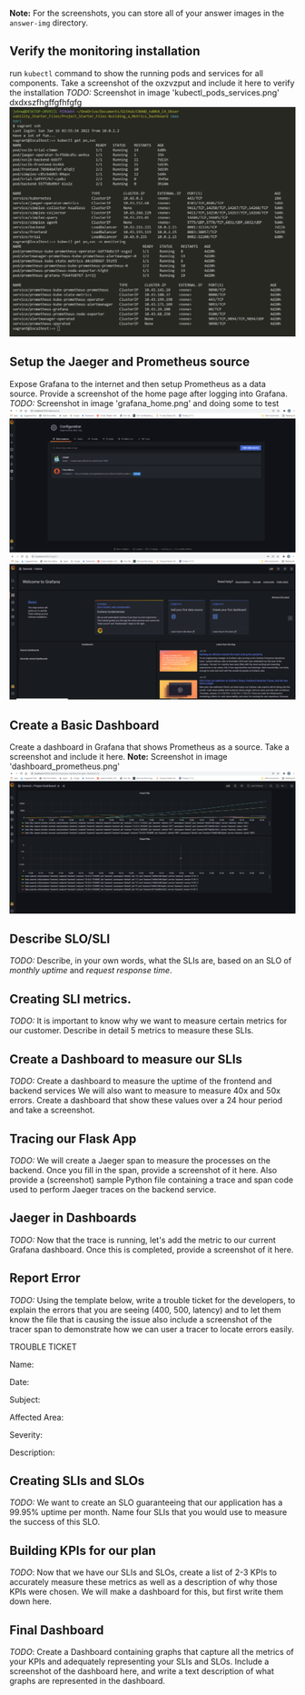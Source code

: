 **Note:** For the screenshots, you can store all of your answer images in the `answer-img` directory.

## Verify the monitoring installation

run `kubectl` command to show the running pods and services for all components. Take a screenshot of the oxzvzput and include it here to verify the installation
*TODO:* Screenshot in image 'kubectl_pods_services.png' dxdxszfhgffgfhfgfg    ![defaultns](https://github.com/jdubya747/CNAND_nd064_C4_Observability_Starter_Files/blob/master/Project_Starter_Files-Building_a_Metrics_Dashboard/answer-img/kubectl_pods_services.png)

## Setup the Jaeger and Prometheus source
Expose Grafana to the internet and then setup Prometheus as a data source. Provide a screenshot of the home page after logging into Grafana.
*TODO:* Screenshot in image 'grafana_home.png' and doing some to test
![defaultns](https://github.com/jdubya747/CNAND_nd064_C4_Observability_Starter_Files/blob/master/Project_Starter_Files-Building_a_Metrics_Dashboard/answer-img/grafana_data_sources.png?raw=true)
![defaultns](https://github.com/jdubya747/CNAND_nd064_C4_Observability_Starter_Files/blob/master/Project_Starter_Files-Building_a_Metrics_Dashboard/answer-img/grafana_home.png?raw=true)

## Create a Basic Dashboard
Create a dashboard in Grafana that shows Prometheus as a source. Take a screenshot and include it here.
**Note:** Screenshot in image 'dashboard_prometheus.png' ![defaultns](https://github.com/jdubya747/CNAND_nd064_C4_Observability_Starter_Files/blob/master/Project_Starter_Files-Building_a_Metrics_Dashboard/answer-img/dashboard_prometheus.png)

## Describe SLO/SLI
*TODO:* Describe, in your own words, what the SLIs are, based on an SLO of *monthly uptime* and *request response time*.

## Creating SLI metrics.
*TODO:* It is important to know why we want to measure certain metrics for our customer. Describe in detail 5 metrics to measure these SLIs. 

## Create a Dashboard to measure our SLIs
*TODO:* Create a dashboard to measure the uptime of the frontend and backend services We will also want to measure to measure 40x and 50x errors. Create a dashboard that show these values over a 24 hour period and take a screenshot.

## Tracing our Flask App
*TODO:*  We will create a Jaeger span to measure the processes on the backend. Once you fill in the span, provide a screenshot of it here. Also provide a (screenshot) sample Python file containing a trace and span code used to perform Jaeger traces on the backend service.

## Jaeger in Dashboards
*TODO:* Now that the trace is running, let's add the metric to our current Grafana dashboard. Once this is completed, provide a screenshot of it here.

## Report Error
*TODO:* Using the template below, write a trouble ticket for the developers, to explain the errors that you are seeing (400, 500, latency) and to let them know the file that is causing the issue also include a screenshot of the tracer span to demonstrate how we can user a tracer to locate errors easily.

TROUBLE TICKET

Name:

Date:

Subject:

Affected Area:

Severity:

Description:


## Creating SLIs and SLOs
*TODO:* We want to create an SLO guaranteeing that our application has a 99.95% uptime per month. Name four SLIs that you would use to measure the success of this SLO.

## Building KPIs for our plan
*TODO*: Now that we have our SLIs and SLOs, create a list of 2-3 KPIs to accurately measure these metrics as well as a description of why those KPIs were chosen. We will make a dashboard for this, but first write them down here.

## Final Dashboard
*TODO*: Create a Dashboard containing graphs that capture all the metrics of your KPIs and adequately representing your SLIs and SLOs. Include a screenshot of the dashboard here, and write a text description of what graphs are represented in the dashboard.  
